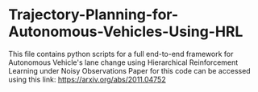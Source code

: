 # Trajectory-Planning-for-Autonomous-Vehicles-Using-HRL
This file contains python scripts for a full end-to-end framework for Autonomous Vehicle's lane change using Hierarchical Reinforcement Learning under Noisy Observations
Paper for this code can be accessed using this link: https://arxiv.org/abs/2011.04752
